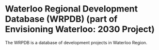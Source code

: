 # Waterloo Regional Development Database (WRPDB) (part of Envisioning Waterloo: 2030 Project)
The WRPDB is a database of development projects in Waterloo Region.



